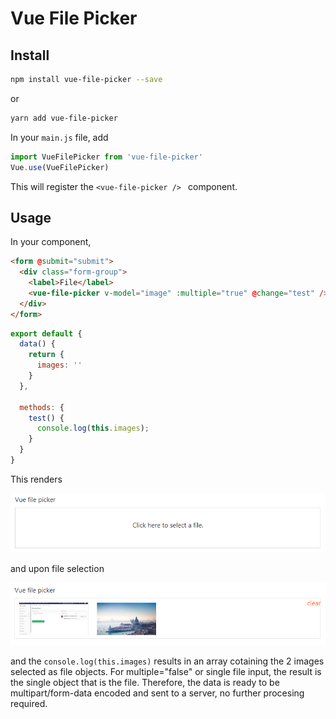 # Vue File Picker

## Install
```bash
npm install vue-file-picker --save
```
or 
```bash
yarn add vue-file-picker
```

In your ```main.js``` file, add
```javascript
import VueFilePicker from 'vue-file-picker'
Vue.use(VueFilePicker)
```
This will register the ```<vue-file-picker /> ``` component. 

## Usage
In your component, 
```html
<form @submit="submit">
  <div class="form-group">
    <label>File</label>
    <vue-file-picker v-model="image" :multiple="true" @change="test" />
  </div>
</form>
```
```javascript
export default {
  data() {
    return {
      images: ''
    }
  },

  methods: {
    test() {
      console.log(this.images);
    }
  }
}
```
This renders

![Vue Image Manager Demo](demo/1.png)

and upon file selection

![Vue Image Manager Demo](demo/2.png)

and the ```console.log(this.images)``` results in an array cotaining the 2 images selected as file objects. For multiple="false" or single file input, the result is the single object that is the file. Therefore, the data is ready to be multipart/form-data encoded and sent to a server, no further procesing required.
